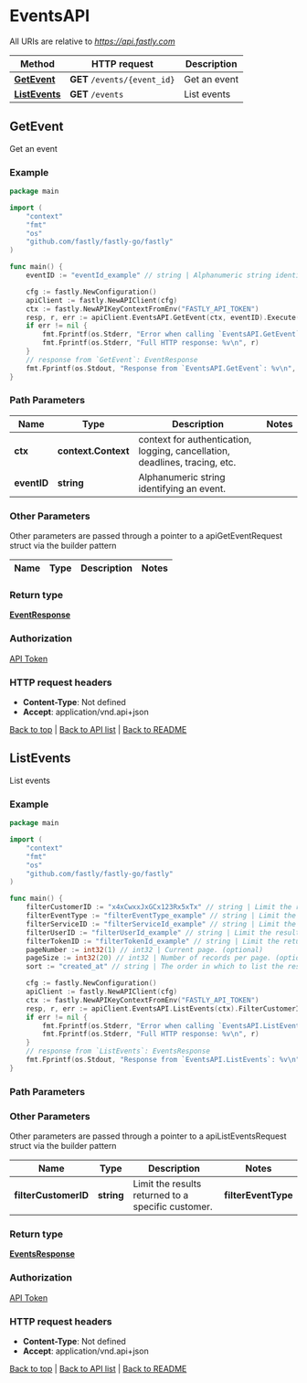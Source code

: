 # EventsAPI

All URIs are relative to *https://api.fastly.com*

Method | HTTP request | Description
------------- | ------------- | -------------
[**GetEvent**](EventsAPI.md#GetEvent) | **GET** `/events/{event_id}` | Get an event
[**ListEvents**](EventsAPI.md#ListEvents) | **GET** `/events` | List events



## GetEvent

Get an event



### Example

```go
package main

import (
    "context"
    "fmt"
    "os"
    "github.com/fastly/fastly-go/fastly"
)

func main() {
    eventID := "eventId_example" // string | Alphanumeric string identifying an event.

    cfg := fastly.NewConfiguration()
    apiClient := fastly.NewAPIClient(cfg)
    ctx := fastly.NewAPIKeyContextFromEnv("FASTLY_API_TOKEN")
    resp, r, err := apiClient.EventsAPI.GetEvent(ctx, eventID).Execute()
    if err != nil {
        fmt.Fprintf(os.Stderr, "Error when calling `EventsAPI.GetEvent`: %v\n", err)
        fmt.Fprintf(os.Stderr, "Full HTTP response: %v\n", r)
    }
    // response from `GetEvent`: EventResponse
    fmt.Fprintf(os.Stdout, "Response from `EventsAPI.GetEvent`: %v\n", resp)
}
```

### Path Parameters


Name | Type | Description  | Notes
------------- | ------------- | ------------- | -------------
**ctx** | **context.Context** | context for authentication, logging, cancellation, deadlines, tracing, etc.
**eventID** | **string** | Alphanumeric string identifying an event. | 

### Other Parameters

Other parameters are passed through a pointer to a apiGetEventRequest struct via the builder pattern


Name | Type | Description  | Notes
------------- | ------------- | ------------- | -------------


### Return type

[**EventResponse**](EventResponse.md)

### Authorization

[API Token](https://developer.fastly.com/reference/api/#authentication)

### HTTP request headers

- **Content-Type**: Not defined
- **Accept**: application/vnd.api+json

[Back to top](#) | [Back to API list](../README.md#documentation-for-api-endpoints) | [Back to README](../README.md)


## ListEvents

List events



### Example

```go
package main

import (
    "context"
    "fmt"
    "os"
    "github.com/fastly/fastly-go/fastly"
)

func main() {
    filterCustomerID := "x4xCwxxJxGCx123Rx5xTx" // string | Limit the results returned to a specific customer. (optional)
    filterEventType := "filterEventType_example" // string | Limit the returned events to a specific `event_type`. (optional)
    filterServiceID := "filterServiceId_example" // string | Limit the results returned to a specific service. (optional)
    filterUserID := "filterUserId_example" // string | Limit the results returned to a specific user. (optional)
    filterTokenID := "filterTokenId_example" // string | Limit the returned events to a specific token. (optional)
    pageNumber := int32(1) // int32 | Current page. (optional)
    pageSize := int32(20) // int32 | Number of records per page. (optional) (default to 20)
    sort := "created_at" // string | The order in which to list the results by creation date. (optional) (default to "created_at")

    cfg := fastly.NewConfiguration()
    apiClient := fastly.NewAPIClient(cfg)
    ctx := fastly.NewAPIKeyContextFromEnv("FASTLY_API_TOKEN")
    resp, r, err := apiClient.EventsAPI.ListEvents(ctx).FilterCustomerID(filterCustomerID).FilterEventType(filterEventType).FilterServiceID(filterServiceID).FilterUserID(filterUserID).FilterTokenID(filterTokenID).PageNumber(pageNumber).PageSize(pageSize).Sort(sort).Execute()
    if err != nil {
        fmt.Fprintf(os.Stderr, "Error when calling `EventsAPI.ListEvents`: %v\n", err)
        fmt.Fprintf(os.Stderr, "Full HTTP response: %v\n", r)
    }
    // response from `ListEvents`: EventsResponse
    fmt.Fprintf(os.Stdout, "Response from `EventsAPI.ListEvents`: %v\n", resp)
}
```

### Path Parameters



### Other Parameters

Other parameters are passed through a pointer to a apiListEventsRequest struct via the builder pattern


Name | Type | Description  | Notes
------------- | ------------- | ------------- | -------------
 **filterCustomerID** | **string** | Limit the results returned to a specific customer. |  **filterEventType** | **string** | Limit the returned events to a specific `event_type`. |  **filterServiceID** | **string** | Limit the results returned to a specific service. |  **filterUserID** | **string** | Limit the results returned to a specific user. |  **filterTokenID** | **string** | Limit the returned events to a specific token. |  **pageNumber** | **int32** | Current page. |  **pageSize** | **int32** | Number of records per page. | [default to 20] **sort** | **string** | The order in which to list the results by creation date. | [default to &quot;created_at&quot;]

### Return type

[**EventsResponse**](EventsResponse.md)

### Authorization

[API Token](https://developer.fastly.com/reference/api/#authentication)

### HTTP request headers

- **Content-Type**: Not defined
- **Accept**: application/vnd.api+json

[Back to top](#) | [Back to API list](../README.md#documentation-for-api-endpoints) | [Back to README](../README.md)
